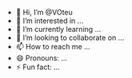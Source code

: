 - 👋 Hi, I’m @VOteu
- 👀 I’m interested in ...
- 🌱 I’m currently learning ...
- 💞️ I’m looking to collaborate on ...
- 📫 How to reach me ...
- 😄 Pronouns: ...
- ⚡ Fun fact: ...

<!---
VOteu/VOteu is a ✨ special ✨ repository because its `README.md` (this file) appears on your GitHub profile.
You can click the Preview link to take a look at your changes.
--->
